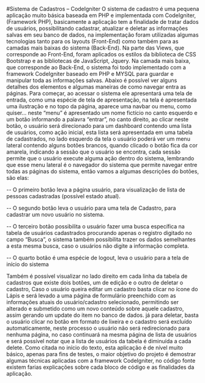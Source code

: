 #Sistema de Cadastros – CodeIgniter
O sistema de cadastro é uma pequena aplicação muito básica baseada em PHP e implementada com CodeIgniter, (Framework PHP), basicamente a aplicação tem a finalidade de tratar dados de usuários, possibilitando cadastrar, atualizar e deletar as informações salvas em seu banco de dados, na implementação foram utilizadas algumas tecnologias tanto para os layouts (Front-End) como também para as camadas mais baixas do sistema (Back-End).
Na parte das Views, que corresponde ao Front-End, foram aplicados os estilos da biblioteca de CSS Bootstrap e as bibliotecas de JavaScript, Jquery.
Na camada mais baixa, que corresponde ao Back-End, o sistema foi todo implementado com a framework CodeIgniter baseado em PHP e MYSQL para guardar e manipular toda as informações salvas.
Abaixo é possível ver alguns detalhes dos elementos e algumas maneiras de como navegar entra as páginas. 
Para começar, ao acessar o sistema ele apresentará uma tela de entrada, como uma espécie de tela de apresentação, na tela é apresentada uma ilustração e no topo da página, aparece uma navbar ou menu, como quiser...  neste “menu” é apresentado um nome fictício no canto esquerdo e um botão informando a palavra “entrar”, no canto direito, ao clicar neste botão, o usuário será direcionado para um dashboard contendo uma lista de usuários, como ação inicial, esta lista será apresentada em uma tabela de cadastrados, no lado esquerdo da tela o usuário  poderá ver um menu lateral contendo alguns botões brancos, quando clicado o botão fica da cor amarela,  indicando a sessão que o usuário se encontra, cada sessão permite que o usuário execute alguma ação dentro do sistema, lembrando que esse menu lateral é o navegador do sistema que permite navegar entre todas as páginas do sistema, então vamos a algumas descrições do botões,  são elas: 

-- O primeiro botão leva a página usuário, para visualização de lista de pessoas cadastradas (possível estado atual).

-- O segundo botão leva o usuário para uma tela de Cadastro, para cadastrar um novo usuário no sistema.
  
-- O terceiro botão possibilita o usuário fazer uma busca específica na tabela de usuários cadastrados procurando apenas o registro digitado no campo “Busca”, o sistema também possibilita trazer os dados semelhantes a esta mesma busca, caso o usuários não digite a informação completa.

-- O quarto botão é uma espécie de logout, leva o usuário para a tela de início do sistema   

Também é possível visualizar no lado direito em cada linha da tabela de cadastros que existe dois botões, um de edição e o outro de deletar o cadastro, 
Caso o usuário queira editar um cadastro basta clicar no ícone do Lápis e será levado a uma página de formulário preenchido com as informações atuais do usuário/cadastro selecionado, permitindo ser alterado e submetido como um novo conteúdo sobre aquele cadastro, assim gerando um update do item no banco de dados.
já para deletar, basta o usuário clicar no botão em formato de lixeira e o cadastro será excluído automaticamente, neste processo o usuário não será redirecionado para nenhuma página, no caso continuará na mesma página de lista de usuários e será possível notar que a lista de usuários da tabela é diminuída a cada delete.
Como citada no início do texto, esta aplicação é de nível muito básico, apenas para fins de testes, o maior objetivo do projeto é demostrar algumas técnicas aplicadas com a framework CodeIgniter, no código fonte existem farias explicações sobre cada bloco de código e as finalidades da aplicação.

